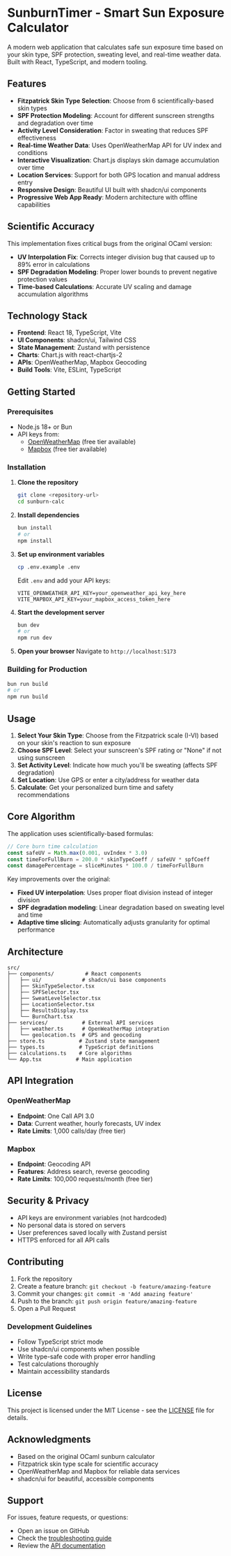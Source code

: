 # SunburnTimer - Smart Sun Exposure Calculator

A modern web application that calculates safe sun exposure time based on your skin type, SPF protection, sweating level, and real-time weather data. Built with React, TypeScript, and modern tooling.

## Features

- **Fitzpatrick Skin Type Selection**: Choose from 6 scientifically-based skin types
- **SPF Protection Modeling**: Account for different sunscreen strengths and degradation over time
- **Activity Level Consideration**: Factor in sweating that reduces SPF effectiveness
- **Real-time Weather Data**: Uses OpenWeatherMap API for UV index and conditions
- **Interactive Visualization**: Chart.js displays skin damage accumulation over time
- **Location Services**: Support for both GPS location and manual address entry
- **Responsive Design**: Beautiful UI built with shadcn/ui components
- **Progressive Web App Ready**: Modern architecture with offline capabilities

## Scientific Accuracy

This implementation fixes critical bugs from the original OCaml version:

- **UV Interpolation Fix**: Corrects integer division bug that caused up to 89% error in calculations
- **SPF Degradation Modeling**: Proper lower bounds to prevent negative protection values
- **Time-based Calculations**: Accurate UV scaling and damage accumulation algorithms

## Technology Stack

- **Frontend**: React 18, TypeScript, Vite
- **UI Components**: shadcn/ui, Tailwind CSS
- **State Management**: Zustand with persistence
- **Charts**: Chart.js with react-chartjs-2
- **APIs**: OpenWeatherMap, Mapbox Geocoding
- **Build Tools**: Vite, ESLint, TypeScript

## Getting Started

### Prerequisites

- Node.js 18+ or Bun
- API keys from:
  - [OpenWeatherMap](https://openweathermap.org/api) (free tier available)
  - [Mapbox](https://account.mapbox.com/access-tokens/) (free tier available)

### Installation

1. **Clone the repository**
   ```bash
   git clone <repository-url>
   cd sunburn-calc
   ```

2. **Install dependencies**
   ```bash
   bun install
   # or
   npm install
   ```

3. **Set up environment variables**
   ```bash
   cp .env.example .env
   ```
   
   Edit `.env` and add your API keys:
   ```env
   VITE_OPENWEATHER_API_KEY=your_openweather_api_key_here
   VITE_MAPBOX_API_KEY=your_mapbox_access_token_here
   ```

4. **Start the development server**
   ```bash
   bun dev
   # or
   npm run dev
   ```

5. **Open your browser**
   Navigate to `http://localhost:5173`

### Building for Production

```bash
bun run build
# or
npm run build
```

## Usage

1. **Select Your Skin Type**: Choose from the Fitzpatrick scale (I-VI) based on your skin's reaction to sun exposure
2. **Choose SPF Level**: Select your sunscreen's SPF rating or "None" if not using sunscreen
3. **Set Activity Level**: Indicate how much you'll be sweating (affects SPF degradation)
4. **Set Location**: Use GPS or enter a city/address for weather data
5. **Calculate**: Get your personalized burn time and safety recommendations

## Core Algorithm

The application uses scientifically-based formulas:

```typescript
// Core burn time calculation
const safeUV = Math.max(0.001, uvIndex * 3.0)
const timeForFullBurn = 200.0 * skinTypeCoeff / safeUV * spfCoeff
const damagePercentage = sliceMinutes * 100.0 / timeForFullBurn
```

Key improvements over the original:
- **Fixed UV interpolation**: Uses proper float division instead of integer division
- **SPF degradation modeling**: Linear degradation based on sweating level and time
- **Adaptive time slicing**: Automatically adjusts granularity for optimal performance

## Architecture

```
src/
├── components/          # React components
│   ├── ui/             # shadcn/ui base components
│   ├── SkinTypeSelector.tsx
│   ├── SPFSelector.tsx
│   ├── SweatLevelSelector.tsx
│   ├── LocationSelector.tsx
│   ├── ResultsDisplay.tsx
│   └── BurnChart.tsx
├── services/           # External API services
│   ├── weather.ts      # OpenWeatherMap integration
│   └── geolocation.ts  # GPS and geocoding
├── store.ts           # Zustand state management
├── types.ts           # TypeScript definitions
├── calculations.ts    # Core algorithms
└── App.tsx           # Main application
```

## API Integration

### OpenWeatherMap
- **Endpoint**: One Call API 3.0
- **Data**: Current weather, hourly forecasts, UV index
- **Rate Limits**: 1,000 calls/day (free tier)

### Mapbox
- **Endpoint**: Geocoding API
- **Features**: Address search, reverse geocoding
- **Rate Limits**: 100,000 requests/month (free tier)

## Security & Privacy

- API keys are environment variables (not hardcoded)
- No personal data is stored on servers
- User preferences saved locally with Zustand persist
- HTTPS enforced for all API calls

## Contributing

1. Fork the repository
2. Create a feature branch: `git checkout -b feature/amazing-feature`
3. Commit your changes: `git commit -m 'Add amazing feature'`
4. Push to the branch: `git push origin feature/amazing-feature`
5. Open a Pull Request

### Development Guidelines

- Follow TypeScript strict mode
- Use shadcn/ui components when possible
- Write type-safe code with proper error handling
- Test calculations thoroughly
- Maintain accessibility standards

## License

This project is licensed under the MIT License - see the [LICENSE](LICENSE) file for details.

## Acknowledgments

- Based on the original OCaml sunburn calculator
- Fitzpatrick skin type scale for scientific accuracy
- OpenWeatherMap and Mapbox for reliable data services
- shadcn/ui for beautiful, accessible components

## Support

For issues, feature requests, or questions:
- Open an issue on GitHub
- Check the [troubleshooting guide](docs/troubleshooting.md)
- Review the [API documentation](docs/api.md)